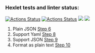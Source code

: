 ### Hexlet tests and linter status:
[![Actions Status](https://github.com/AdalyatNazirov/java-project-71/actions/workflows/ci.yml/badge.svg)](https://github.com/AdalyatNazirov/java-project-71/actions) [![Actions Status](https://github.com/AdalyatNazirov/java-project-71/actions/workflows/hexlet-check.yml/badge.svg)](https://github.com/AdalyatNazirov/java-project-71/actions) <a href="https://codeclimate.com/github/AdalyatNazirov/java-project-71/maintainability"><img src="https://api.codeclimate.com/v1/badges/d98cd62552d1ace33c14/maintainability" /></a> <a href="https://codeclimate.com/github/AdalyatNazirov/java-project-71/test_coverage"><img src="https://api.codeclimate.com/v1/badges/d98cd62552d1ace33c14/test_coverage" /></a>

1. Plain JSON [Step 6](https://asciinema.org/a/oKpaSQRUXrzaj7dCWRTaWPUmg)
2. Support Yaml [Step 8](https://asciinema.org/a/091FKuEfY71zO5yr8w9nNi0hx)
3. Support JSON [Step 9](https://asciinema.org/a/40JuAiZQOkHb6Qk22mLT75088)
4. Format as plain text [Step 10](https://asciinema.org/a/wxGZgjCyCUpVCZ4DAbTNFMT4K)